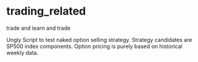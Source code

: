 # trading_related
trade and learn and trade

Ungly Script to test naked option selling strategy.
Strategy candidates are SP500 index components.
Option pricing is purely based on historical weekly data.
